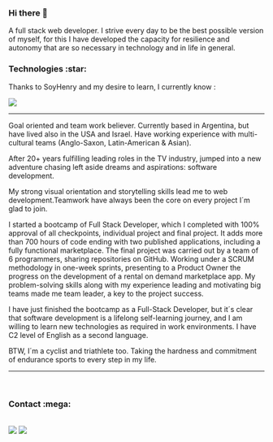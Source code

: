 ### Hi there 👋

A full stack web developer. I strive every day to be the best possible version of myself, for this I have developed the capacity for resilience and autonomy that are so necessary in technology and in life in general. 
<br/>

<h3>Technologies :star:</h3>

<p>Thanks to SoyHenry and my desire to learn, I currently know :</p>

<p>
<img src="https://skillicons.dev/icons?i=js,html,css,vscode,react,redux,git,express,postgres,nodejs,nextjs,mongodb,prisma"/>
</p>

<hr/>

Goal oriented and team work believer. Currently based in Argentina, but have lived also in the USA and Israel. Have working experience with multi-cultural teams (Anglo-Saxon, Latin-American & Asian).

After 20+ years fulfilling leading roles in the TV industry, jumped into a new adventure chasing left aside dreams and aspirations: software development.

My strong visual orientation and storytelling skills lead me to web development.Teamwork have always been the core on every project I´m glad to join.

I started a bootcamp of Full Stack Developer, which I completed with 100% approval of all checkpoints, individual project and final project. It adds more than 700 hours of code ending with two published applications, including a fully functional marketplace. The final project was carried out by a team of 6 programmers, sharing repositories on GitHub. Working under a SCRUM methodology in one-week sprints, presenting to a Product Owner the progress on the development of a rental on demand marketplace app. My problem-solving skills along with my experience leading and motivating big teams made me team leader, a key to the project success.

I have just finished the bootcamp as a Full-Stack Developer, but it´s clear that software development is a lifelong self-learning journey, and I am willing to learn new technologies as required in work environments.
I have C2 level of English as a second language.

BTW, I´m a cyclist and triathlete too. Taking the hardness and commitment of endurance sports to every step in my life.

<hr/>
<br/>
<h3>Contact :mega:</h3>
<br/>
<a href="https://www.linkedin.com/in/joseszczupak/"><img src="https://img.shields.io/badge/LinkedIn-0077B5?style=for-the-badge&logo=linkedin&logoColor=white"/></a>
 <a href="mailto:contacto2000@gmail.com"><img src="https://img.shields.io/badge/Gmail-D14836?style=for-the-badge&logo=gmail&logoColor=white"/></a>


<!--
**Yoss1800/Yoss1800** is a ✨ _special_ ✨ repository because its `README.md` (this file) appears on your GitHub profile.

Here are some ideas to get you started:

- 🔭 I’m currently working on ...
- 🌱 I’m currently learning ...
- 👯 I’m looking to collaborate on ...
- 🤔 I’m looking for help with ...
- 💬 Ask me about ...
- 📫 How to reach me: ...
- 😄 Pronouns: ...
- ⚡ Fun fact: ...
-->
